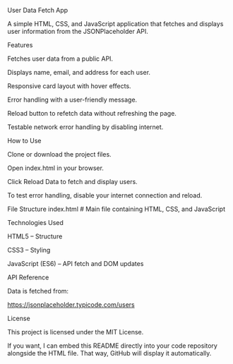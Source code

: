 User Data Fetch App

A simple HTML, CSS, and JavaScript application that fetches and displays user information from the JSONPlaceholder API.

Features

Fetches user data from a public API.

Displays name, email, and address for each user.

Responsive card layout with hover effects.

Error handling with a user-friendly message.

Reload button to refetch data without refreshing the page.

Testable network error handling by disabling internet.

How to Use

Clone or download the project files.

Open index.html in your browser.

Click Reload Data to fetch and display users.

To test error handling, disable your internet connection and reload.

File Structure
index.html    # Main file containing HTML, CSS, and JavaScript

Technologies Used

HTML5 – Structure

CSS3 – Styling

JavaScript (ES6) – API fetch and DOM updates

API Reference

Data is fetched from:

https://jsonplaceholder.typicode.com/users

License

This project is licensed under the MIT License.

If you want, I can embed this README directly into your code repository alongside the HTML file. That way, GitHub will display it automatically.
